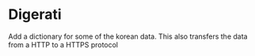 # Digerati
Add a dictionary for some of the korean data. This also transfers the data from a HTTP to a HTTPS protocol